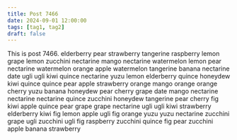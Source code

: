 ```yaml
---
title: Post 7466
date: 2024-09-01 12:00:00
tags: [tag1, tag2]
draft: false
---
```

This is post 7466.
elderberry
pear
strawberry
tangerine
raspberry
lemon
grape
lemon
zucchini
nectarine
mango
nectarine
watermelon
lemon
pear
nectarine
watermelon
orange
apple
watermelon
tangerine
banana
nectarine
date
ugli
ugli
kiwi
quince
nectarine
yuzu
lemon
elderberry
quince
honeydew
kiwi
quince
quince
pear
apple
strawberry
orange
mango
orange
orange
cherry
yuzu
banana
honeydew
pear
cherry
grape
date
mango
nectarine
nectarine
nectarine
quince
zucchini
honeydew
tangerine
pear
cherry
fig
kiwi
apple
quince
pear
grape
grape
nectarine
ugli
ugli
kiwi
strawberry
elderberry
kiwi
fig
lemon
apple
ugli
fig
orange
yuzu
yuzu
nectarine
zucchini
grape
ugli
zucchini
ugli
fig
raspberry
zucchini
quince
fig
pear
zucchini
apple
banana
strawberry
